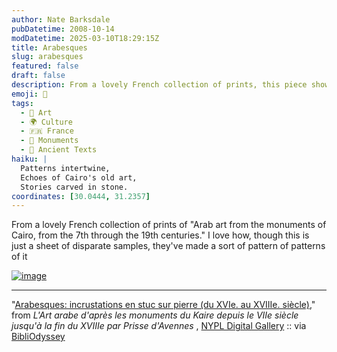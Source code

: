 ```yaml
---
author: Nate Barksdale
pubDatetime: 2008-10-14
modDatetime: 2025-03-10T18:29:15Z
title: Arabesques
slug: arabesques
featured: false
draft: false
description: From a lovely French collection of prints, this piece showcases "Arab art from the monuments of Cairo, from the 7th through the 19th centuries," illustrating a vibrant tapestry of designs over the centuries. Geolocation coordinates
emoji: 🎨
tags:
  - 🎨 Art
  - 🌍 Culture
  - 🇫🇷 France
  - 🕌 Monuments
  - 📜 Ancient Texts
haiku: |
  Patterns intertwine,  
  Echoes of Cairo's old art,  
  Stories carved in stone.
coordinates: [30.0444, 31.2357]
---
```


From a lovely French collection of prints of "Arab art from the monuments of Cairo, from the 7th through the 19th centuries." I love how, though this is just a sheet of disparate samples, they've made a sort of pattern of patterns of it

[![image](http://culture-making.com/media/2936768421_f9e7204f56_o.jpg)](http://bibliodyssey.blogspot.com/2008/10/lart-arabe.html)

---

"[Arabesques: incrustations en stuc sur pierre (du XVIe. au XVIIIe. siècle)](http://bibliodyssey.blogspot.com/2008/10/lart-arabe.html)," from _L'Art arabe d'après les monuments du Kaire depuis le VIIe siècle jusqu'à la fin du XVIIIe par Prisse d'Avennes_ , [NYPL Digital Gallery](http://bibliodyssey.blogspot.com/2008/10/lart-arabe.html) :: via [BibliOdyssey](http://bibliodyssey.blogspot.com/2008/10/lart-arabe.html)
